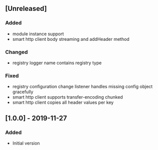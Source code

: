 ## [Unreleased]
### Added
- module instance support
- smart http client body streaming and addHeader method

### Changed
- registry logger name contains registry type

### Fixed
- registry configuration change listener handles missing config object gracefully
- smart http client supports transfer-encoding chunked
- smart http client copies all header values per key

## [1.0.0] - 2019-11-27
### Added
- Initial version
